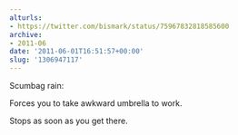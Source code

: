 ```yaml
---
alturls:
- https://twitter.com/bismark/status/75967832818585600
archive:
- 2011-06
date: '2011-06-01T16:51:57+00:00'
slug: '1306947117'
---
```


Scumbag rain:

Forces you to take awkward umbrella to work. 

Stops as soon as you get there.

